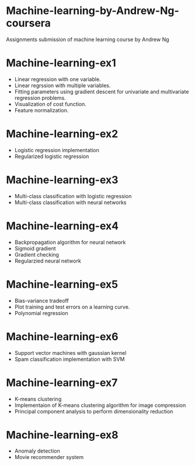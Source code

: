# Machine-learning-by-Andrew-Ng-coursera
Assignments submission of machine learning course by Andrew Ng 
# Machine-learning-ex1 
- Linear regression with one variable. 
- Linear regrssion with multiple variables.
- Fitting parameters using gradient descent for univariate and multivariate regression problems. 
- Visualization of cost function. 
- Feature normalization.

# Machine-learning-ex2
- Logistic regression implementation
- Regularized logistic regression

# Machine-learning-ex3
- Multi-class classification with logistic regression
- Multi-class classification with neural networks

# Machine-learning-ex4
- Backpropagation algorithm for neural network
- Sigmoid gradient
- Gradient checking
- Regularzied neural network

# Machine-learning-ex5
- Bias-variance tradeoff
- Plot training and test errors on a learning curve.
- Polynomial regression

# Machine-learning-ex6
- Support vector machines with gaussian kernel
- Spam classification implementation with SVM

# Machine-learning-ex7
- K-means clustering
- Implementaion of K-means clustering algorithm for image compression
- Principal component analysis to perform dimensionality reduction

# Machine-learning-ex8
- Anomaly detection
- Movie recommender system
